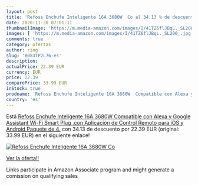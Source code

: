 ```yaml
---
layout: post
title: 'Refoss Enchufe Inteligente 16A 3680W  Co al 34.13 % de descuento'
date: 2020-11-30 07:01:11
thumbnailImage: 'https://m.media-amazon.com/images/I/41TZ6flJBqL._SL200_.jpg'
images: [ 'https://m.media-amazon.com/images/I/41TZ6flJBqL._SL200_.jpg' ]
comments: true
category: ofertas
author: ring
slug: 'B083TP2L76-es'
description:
actualPrice: 22.39 EUR
currency: EUR
price: 22.39
comparePrice: 33.99 EUR
inStock: true
prodname: 'Refoss Enchufe Inteligente 16A 3680W  Compatible con Alexa y Google Assistant  Wi-Fi Smart Plug .con Aplicación de Control Remoto para iOS y Android  Paquete de 4.'
country: 'es'
---
```


Está [Refoss Enchufe Inteligente 16A 3680W  Compatible con Alexa y Google Assistant  Wi-Fi Smart Plug .con Aplicación de Control Remoto para iOS y Android  Paquete de 4.](https://www.amazon.es/dp/B083TP2L76/?tag=tolees-21) con 34.13 de descuento por 22.39 EUR (original: 33.99 EUR) en el siguiente enlace!

[![Refoss Enchufe Inteligente 16A 3680W  Co](https://m.media-amazon.com/images/I/41TZ6flJBqL._SL200_.jpg)](https://www.amazon.es/dp/B083TP2L76/?tag=tolees-21)

[Ver la oferta!!](https://www.amazon.es/dp/B083TP2L76/?tag=tolees-21)

Links participate in Amazon Associate program and might generate a comission on qualifying sales


